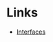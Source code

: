 # Links

- [Interfaces](https://www.typescriptlang.org/docs/handbook/2/everyday-types.html#interfaces)
